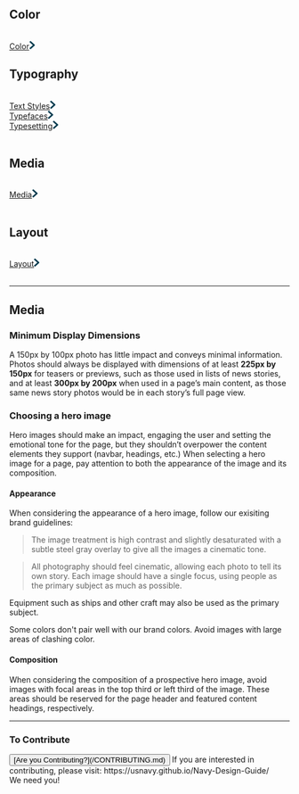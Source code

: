 <div id="main-navigation">
  <h2>Color</h2><br>
  <a href="/color.md">Color</a><img src="img/Right-Chevron.png" alt="Color" class="chevron">
<br>

<h2>Typography</h2><br>
<a href="/text-styles.md">Text Styles</a><img src="img/Right-Chevron.png" alt="Text Styles" class="chevron"><br>
<a href="/typefaces.md">Typefaces</a><img src="img/Right-Chevron.png" alt="Text Styles" class="chevron"><br>
<a href="/typesetting.md">Typesetting</a><img src="img/Right-Chevron.png" alt="Text Styles" class="chevron"><br>
<br>

<h2>Media</h2><br>
<a href="/media.md">Media</a><img src="img/Right-Chevron.png" alt="Text Styles" class="chevron"><br>
<br>

<h2>Layout</h2><br>
<a href="/layout.md">Layout</a><img src="img/Right-Chevron.png" alt="Text Styles" class="chevron"><br>
<br>
</div>
	  
<hr>

## Media

### Minimum Display Dimensions

A 150px by 100px photo has little impact and conveys minimal
information. Photos should always be displayed with dimensions
of at least **225px by 150px** for teasers or previews, such as
those used in lists of news stories, and at least **300px by
200px** when used in a page’s main content, as those same news
story photos would be in each story’s full page view.

### Choosing a hero image

Hero images should make an impact, engaging the user and setting
the emotional tone for the page, but they shouldn’t overpower
the content elements they support (navbar, headings, etc.)  When
selecting a hero image for a page, pay attention to both the
appearance of the image and its composition.

#### Appearance

When considering the appearance of a hero image, follow our
exisiting brand guidelines:

> The image treatment is high contrast and slightly desaturated
> with a subtle steel gray overlay to give all the images a
> cinematic tone.

> All photography should feel cinematic, allowing each photo
> to tell its own story. Each image should have a single focus,
> using people as the primary subject as much as possible.

Equipment such as ships and other craft may also be used as the
primary subject.

Some colors don't pair well with our brand colors. Avoid images
with large areas of clashing color.

#### Composition

When considering the composition of a prospective hero image,
avoid images with focal areas in the top third or left third of
the image. These areas should be reserved for the page header
and featured content headings, respectively.

<hr>

### To Contribute<br>
<button id="contribute-guidance">
[Are you Contributing?](/CONTRIBUTING.md)
</button>  
<span class="contribute-comment">If you are interested in contributing, please visit: https://usnavy.github.io/Navy-Design-Guide/ <br>We need you!</span>
<br>
<br>
